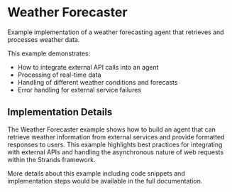 # Weather Forecaster

Example implementation of a weather forecasting agent that retrieves and processes weather data.

This example demonstrates:
- How to integrate external API calls into an agent
- Processing of real-time data
- Handling of different weather conditions and forecasts
- Error handling for external service failures

## Implementation Details

The Weather Forecaster example shows how to build an agent that can retrieve weather information from external services and provide formatted responses to users. This example highlights best practices for integrating with external APIs and handling the asynchronous nature of web requests within the Strands framework.

More details about this example including code snippets and implementation steps would be available in the full documentation.